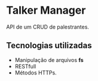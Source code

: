 # Talker Manager

API de um CRUD de palestrantes.

## Tecnologias utilizadas
- Manipulação de arquivos **fs**
- RESTfull
- Métodos HTTPs.
